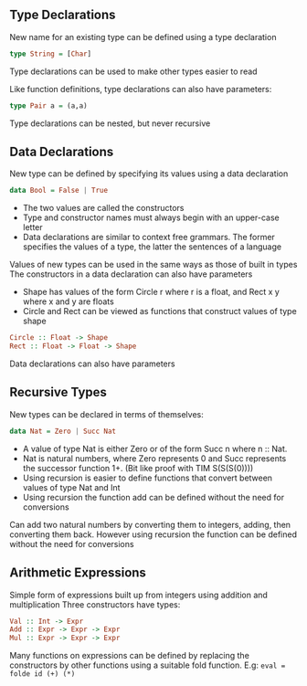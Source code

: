 ## Type Declarations
New name for an existing type can be defined using a type declaration
```haskell
type String = [Char]
```
Type declarations can be used to make other types easier to read

Like function definitions, type declarations can also have parameters:
```haskell
type Pair a = (a,a)
```

Type declarations can be nested, but never recursive

## Data Declarations
New type can be defined by specifying its values using a data declaration
```haskell
data Bool = False | True
```
- The two values are called the constructors
- Type and constructor names must always begin with an upper-case letter
- Data declarations are similar to context free grammars. The former specifies the values of a type, the latter the sentences of a language

Values of new types can be used in the same ways as those of built in types
The constructors in a data declaration can also have parameters

- Shape has values of the form Circle r where r is a float, and Rect x y where x and y are floats
- Circle and Rect can be viewed as functions that construct values of type shape

```haskell
Circle :: Float -> Shape
Rect :: Float -> Float -> Shape
```

Data declarations can also have parameters

## Recursive Types
New types can be declared in terms of themselves:
```haskell
data Nat = Zero | Succ Nat
```
- A value of type Nat is either Zero or of the form Succ n where n :: Nat.
- Nat is natural numbers, where Zero represents 0 and Succ represents the successor function 1+. (Bit like proof with TIM S(S(S(0))))
- Using recursion is easier to define functions that convert between values of type Nat and Int
- Using recursion the function add can be defined without the need for conversions

Can add two natural numbers by converting them to integers, adding, then converting them back. However using recursion the function can be defined without the need for conversions

## Arithmetic Expressions
Simple form of expressions built up from integers using addition and multiplication 
Three constructors have types:
```haskell
Val :: Int -> Expr
Add :: Expr -> Expr -> Expr
Mul :: Expr -> Expr -> Expr
```
Many functions on expressions can be defined by replacing the constructors by other functions using a suitable fold function. E.g:
`eval = folde id (+) (*)`